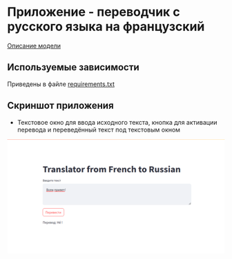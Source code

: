 # Приложение - переводчик с русского языка на французский

 [Описание модели](https://huggingface.co/Helsinki-NLP/opus-mt-ru-fr)

 
## Используемые зависимости

Приведены в файле [requirements.txt](https://github.com/KateProxa/Practice/blob/main/Part2/Dmitry/requirements.txt)

## Скриншот приложения

- Текстовое окно для ввода исходного текста, кнопка для активации перевода и переведённый текст под текстовым окном

![Стартовое окно](https://github.com/KateProxa/Practice/blob/main/Part2/Dmitry/Screenshot.png)


